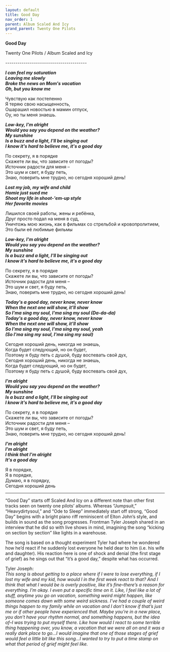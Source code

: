 ```yaml
---  
layout: default  
title: Good Day  
nav_order: 1  
parent: Album Scaled And Icy  
grand_parent: Twenty One Pilots  
---  
```


**Good Day**
<p>
Twenty One Pilots / Album Scaled and Icy
</p>  
----------------------------------------    

**_I can feel my saturation  
Leaving me slowly                   
Broke the news on Mom's vacation  
Oh, but you know me_**  

Чувствую как постепенно  
Я теряю свою насыщенность,  
Ошарашил новостью в мамин отпуск,  
Оу, но ты меня знаешь.

**_Low-key, I'm alright  
Would you say you depend on the weather?  
My sunshine  
Is a buzz and a light, I'll be singing out  
I know it's hard to believe me, it's a good day_**  

По секрету, я в порядке  
Скажете ли вы, что зависите от погоды?  
Источник радости для меня –  
Это шум и свет, я буду петь,  
Знаю, поверить мне трудно, но сегодня хороший день!  

**_Lost my job, my wife and child  
Homie just sued me  
Shoot my life in shoot-'em-up style  
Her favorite movies_**  

Лишился своей работы, жены и ребёнка,  
Друг просто подал на меня в суд,  
Уничтожь мою жизнь, как в фильмах со стрельбой и кровопролитием,  
Это были её любимые фильмы

**_Low-key, I'm alright  
Would you say you depend on the weather?  
My sunshine  
Is a buzz and a light, I'll be singing out  
I know it's hard to believe me, it's a good day_**  

По секрету, я в порядке  
Скажете ли вы, что зависите от погоды?  
Источник радости для меня –  
Это шум и свет, я буду петь,  
Знаю, поверить мне трудно, но сегодня хороший день!  

**_Today's a good day, never know, never know  
When the next one will show, it'll show  
So I'ma sing my soul, I'ma sing my soul (Da-da-da)  
Today's a good day, never know, never know  
When the next one will show, it'll show  
So I'ma sing my soul, I'ma sing my soul, yeah  
(So I'ma sing my soul, I'ma sing my soul)_**  

Сегодня хороший день, никогда не знаешь,  
Когда будет следующий, но он будет,  
Поэтому я буду петь с душой, буду воспевать свой дух,  
Сегодня хороший день, никогда не знаешь,  
Когда будет следующий, но он будет,  
Поэтому я буду петь с душой, буду воспевать свой дух,  

**_I'm alright  
Would you say you depend on the weather?  
My sunshine  
Is a buzz and a light, I'll be singing out  
I know it's hard to believe me, it's a good day_**  

По секрету, я в порядке  
Скажете ли вы, что зависите от погоды?  
Источник радости для меня –  
Это шум и свет, я буду петь,  
Знаю, поверить мне трудно, но сегодня хороший день!  

**_I'm alright  
I'm alright  
I think that I'm alright  
It's a good day_**  

Я в порядке,  
Я в порядке,  
Думаю, я в порядку,  
Сегодня хороший день  

- - -

“Good Day” starts off Scaled And Icy on a different note than other first tracks seen on twenty one pilots’ albums. Whereas “Jumpsuit,” “Heavydirtysoul,” and “Ode to Sleep” immediately start off strong, “Good Day” begins with a bright piano riff reminiscent of Elton John’s style, and builds in sound as the song progresses. Frontman Tyler Joseph shared in an interview that he did so with live shows in mind, imagining the song “kicking on section by section” like lights in a warehouse.

The song is based on a thought experiment Tyler had where he wondered how he’d react if he suddenly lost everyone he held dear to him (i.e. his wife and daughter). His reaction here is one of shock and denial (the first stage of grief) as he sings out that “it’s a good day,” despite what has occurred.  

Tyler Joseph:  
_This song is about getting to a place where if I were to lose everything, if I lost my wife and my kid, how would I in the first week react to that? And I think that what I would be is overly positive, like it’s fine–there’s a reason for everything. I’m okay. I even put a specific time on it. Like, I feel like a lot of stuff, anytime you go on vacation, something weird might happen, like someone comes down with some weird sickness. I’ve had a couple of weird things happen to my family while on vacation and I don’t know if that’s just me or if other people have experienced that. Maybe you’re in a new place, you don’t have your rhythm normal, and something happens, but the idea of–I was trying to put myself there. Like how would I react to some terrible thing happening over, you know, a vacation that we were all on and it was a really dark place to go…I would imagine that one of those stages of grief would feel a little bit like this song…I wanted to try to put a time stamp on what that period of grief might feel like._

